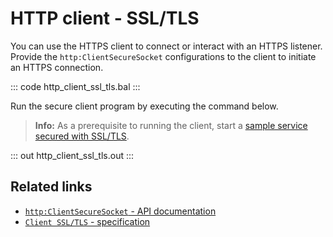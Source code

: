 # HTTP client - SSL/TLS

You can use the HTTPS client to connect or interact with an HTTPS listener. Provide the `http:ClientSecureSocket` configurations to the client to initiate an HTTPS connection.

::: code http_client_ssl_tls.bal :::

Run the secure client program by executing the command below.

>**Info:** As a prerequisite to running the client, start a [sample service secured with SSL/TLS](learn/by-example/http-service-ssl-tls/). 

::: out http_client_ssl_tls.out :::

## Related links
- [`http:ClientSecureSocket` - API documentation](https://lib.ballerina.io/ballerina/http/latest/records/ClientSecureSocket)
- [`Client SSL/TLS` - specification](https://ballerina.io/spec/http/#923-client---ssltls)
